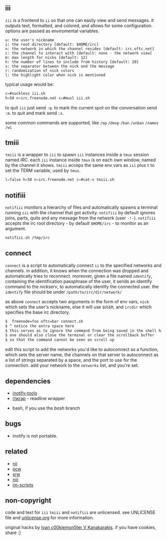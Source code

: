 
iii
---

`iii` is a frontend to `ii` so that one can easily view and send messages.
it outputs text, formatted, and colored, and allows for some configuration.
options are passed as enviromental variables.

    u: the user's nickname
    i: the root directory [default: $HOME/irc]
    n: the network in which the channel resides [default: irc.oftc.net]
    c: the channel to interact with [default: none - the network view]
    m: max length for nicks [default: 12]
    h: the number of lines to include from history [default: 20]
    s: the separator between the nick and the message
    r: randomization of nick colors
    l: the highlight color when nick is mentioned

typical usage would be:

``` sh
c=#suckless iii.sh
h=50 n=irc.freenode.net c=#musl iii.sh
```

to quit `iii` just send `:q`.
to mark the current spot on the conversation send `:m`.
to quit and mark send `:x`.

some common commands are supported,
like `/op` `/deop` `/ban` `/unban` `/names` `/wi`

tmiii
-----

`tmiii` is a wrapper to `iii` to spawn `iii` instances inside a `tmux` session named *IRC*.
each `iii` instance inside `tmux` is on each own window, named by the channel it shows.
`tmiii` acceps the same env vars as `iii` plus `t` to set the TERM variable, used by `tmux`.

``` sh
l=false h=50 n=irc.freenode.net c=#cat-v tmiii.sh
```

notifiii
--------

`notifiii` monitors a hierarchy of files and automatically spawns a terminal running `iii` with the channel that got activity.
`notifiii` by default ignores joins, parts, quits and any message from the network (user `-!-`).
`notifiii` accepts the irc root directory - by default `$HOME/irc` - to monitor as an argument.

``` sh
notifiii.sh /tmp/irc
```

connect
-------

`connect` is a script to automatically connect `ii` to the specified networks and channels.
in addition, it knows when the connection was dropped and automatically tries to reconnect.
moreover, given a file named _`identify`_, containing the identification passphrase of the user,
it sends an identify command to the _nickserv_, to automatically identify the connected user.
the _`identify`_ file should be under `/path/to/irc/dir/network/`

as above `connect` accepts two arguments in the form of env vars,
`nick` which sets the user's nickname, else it will use `$USER`,
and `ircdir` which specifies the base irc directory.

``` sh
$  freenode=foo oftc=bar connect.sh
$ ^ notice the extra space here
$ this serves as to ignore the command from being saved in the shell history
$ one should also close the terminal or clear the scrollback buffer
$ so that the command cannot be seen on scroll up
```

edit this script to add the networks you'd like to autoconnect as a function,
which sets the server name, the channels on that server to autoconnect as a
list of strings separated by a space, and the port to use for the connection.
add your network to the `networks` list, and you're set.

dependencies
------------

 * [inotify-tools][in]
 * [rlwrap][rl] - readline wrapper

  [in]: https://github.com/rvoicilas/inotify-tools/wiki
  [rl]: http://utopia.knoware.nl/~hlub/rlwrap/

 * bash, if you use the _bash_ branch

bugs
----

 * inotify is not portable.

related
-------

 * [nii](https://bitbucket.org/bobertlo/nii)
 * [pcw](https://bitbucket.org/emg/pcw)
 * [srw](https://bitbucket.org/emg/srw)
 * [niii](https://github.com/c00kiemon5ter/niii)
 * [im-scripts](https://github.com/gravicappa/im-scripts)

non-copyright
-------------

code and text for `iii` `tmiii` and `notifiii` are unlicensed.
see UNLICENSE file and [unlicense.org](http://unlicense.org/) for more information.

original hacks by [Ivan c00kiemon5ter V Kanakarakis](http://c00kiemon5ter.github.com).
if you have cookies, share :]

